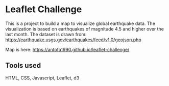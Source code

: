 # Leaflet Challenge

This is a project to build a map to visualize global earthquake data. The visualization is based on earthquakes of magnitude 4.5 and higher over the last month. The dataset is drawn from: https://earthquake.usgs.gov/earthquakes/feed/v1.0/geojson.php

Map is here:
https://antofa1990.github.io/leaflet-challenge/

## Tools used
HTML, CSS, Javascript, Leaflet, d3

